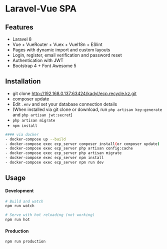 # Laravel-Vue SPA 

## Features

- Laravel 8
- Vue + VueRouter + Vuex + VueI18n + ESlint
- Pages with dynamic import and custom layouts
- Login, register, email verification and password reset
- Authentication with JWT
- Bootstrap 4 + Font Awesome 5

## Installation

- git clone http://192.168.0.137:63424/kadyl/ecp.recycle.kz.git
- composer update
- Edit `.env` and set your database connection details
- (When installed via git clone or download, run `php artisan key:generate` and `php artisan jwt:secret`)
- `php artisan migrate`
- `npm install`
```bash
#### via docker
- docker-compose up --build
- docker-compose exec ecp_server composer install(or composer update)
- docker-compose exec ecp_server php artisan config:cache
- docker-compose exec ecp_server php artisan migrate
- docker-compose exec ecp_server npm install
- docker-compose exec ecp_server npm run dev
```
## Usage

#### Development

```bash
# Build and watch
npm run watch

# Serve with hot reloading (not working)
npm run hot
```

#### Production

```bash
npm run production
```
